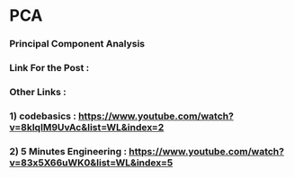 # PCA
### Principal Component Analysis
### Link For the Post : 
### Other Links : 
### 1) codebasics : https://www.youtube.com/watch?v=8klqIM9UvAc&list=WL&index=2
### 2) 5 Minutes Engineering : https://www.youtube.com/watch?v=83x5X66uWK0&list=WL&index=5
